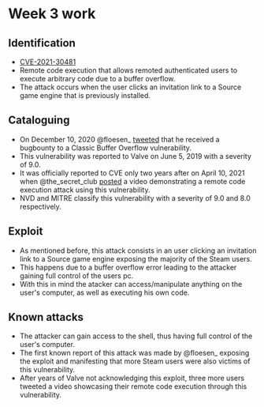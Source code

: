 # Week 3 work

## Identification
* [CVE-2021-30481](https://cve.mitre.org/cgi-bin/cvename.cgi?name=CVE-2021-30481)
* Remote code execution that allows remoted authenticated users to execute arbitrary code due to a buffer overflow.
* The attack occurs when the user clicks an invitation link to a Source game engine that is previously installed.
## Cataloguing
* On December 10, 2020 @floesen_ [tweeted](https://twitter.com/floesen_/status/1337107178096881666) that he received a bugbounty to a Classic Buffer Overflow vulnerability.
* This vulnerability was reported to Valve on June 5, 2019 with a severity of 9.0.
* It was officially reported to CVE only two years after on April 10, 2021 when @the_secret_club [posted](https://twitter.com/the_secret_club/status/1380868759129296900) a video demonstrating a remote code execution attack using this vulnerability.
* NVD and MITRE classify this vulnerability with a severity of 9.0 and 8.0 respectively.

## Exploit

* As mentioned before, this attack consists in an user clicking an invitation link to a Source game engine exposing the majority of the Steam users. 
* This happens due to a buffer overflow error leading to the attacker gaining full control of the users pc.
* With this in mind the atacker can access/manipulate anything on the user's computer, as well as executing his own code.

## Known attacks

* The attacker can gain access to the shell, thus having full control of the user's computer.
* The first known report of this attack was made by @floesen_ exposing the exploit and manifesting that more Steam users were also victims of this vulnerability.
* After years of Valve not acknowledging this exploit, three more users tweeted a video showcasing their remote code execution through this vulnerability.
